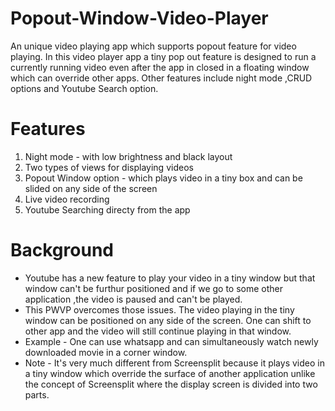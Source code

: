 # Popout-Window-Video-Player
An unique video playing app which supports popout feature for video playing.
In this video player app a tiny pop out feature is designed to run a currently running video even after the app in closed in a floating window which can override other apps. Other features include night mode ,CRUD options and Youtube Search option.

# Features
1. Night mode - with low brightness and black layout 
2. Two types of views for displaying videos
3. Popout Window option - which plays video in a tiny box and can be slided on any side of the screen 
4. Live video recording 
5. Youtube Searching directy from the app

# Background
* Youtube has a new feature to play your video in a tiny window but that window can't be furthur positioned and if we go to some other application ,the video is paused and can't be played.
* This PWVP overcomes those issues. The video playing in the tiny window can be positioned on any side of the screen. One can shift to other app and the video will still continue playing in that window. 
* Example - One can use whatsapp and can simultaneously watch newly downloaded movie in a corner window.
* Note - It's very much different from Screensplit because it plays video in a tiny window which override the surface of another application unlike the concept of Screensplit where the display screen is divided into two parts. 
